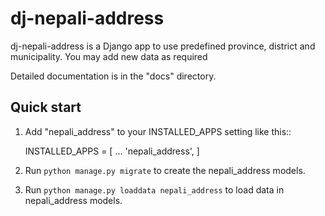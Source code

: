 # dj-nepali-address

dj-nepali-address is a Django app to use predefined province, district and municipality.
You may add new data as required

Detailed documentation is in the "docs" directory.

Quick start
-----------

1. Add "nepali_address" to your INSTALLED_APPS setting like this::

    INSTALLED_APPS = [
        ...
        'nepali_address',
    ]

2. Run ``python manage.py migrate`` to create the nepali_address models.

3. Run ``python manage.py loaddata nepali_address`` to load data in nepali_address models.
